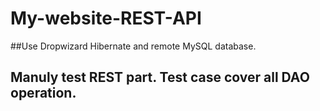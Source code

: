 #                                      My-website-REST-API

##Use Dropwizard Hibernate and remote MySQL database. 

## Manuly test REST part. Test case cover all DAO operation.
